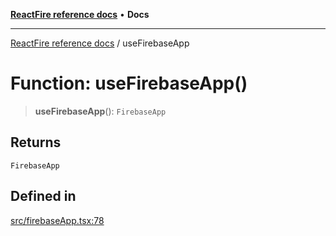 [**ReactFire reference docs**](../README.md) • **Docs**

***

[ReactFire reference docs](../README.md) / useFirebaseApp

# Function: useFirebaseApp()

> **useFirebaseApp**(): `FirebaseApp`

## Returns

`FirebaseApp`

## Defined in

[src/firebaseApp.tsx:78](https://github.com/Synapski/reactfire/blob/main/src/firebaseApp.tsx#L78)
